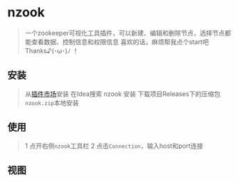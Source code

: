 # nzook
 > 一个zookeeper可视化工具插件，可以新建、编辑和删除节点，选择节点都能查看数据、控制信息和权限信息
 > 喜欢的话，麻烦帮我点个start吧  Thanks♪(･ω･)ﾉ ！


## 安装
> 从[插件市场](https://plugins.jetbrains.com/plugin/22051-nzook)安装
> 在Idea搜索 nzook 安装
> 下载项目Releases下的压缩包 `nzook.zip`本地安装

## 使用
> 1 点开右侧`nzook`工具栏
> 2 点击`Connection`，输入host和port连接

## 视图
